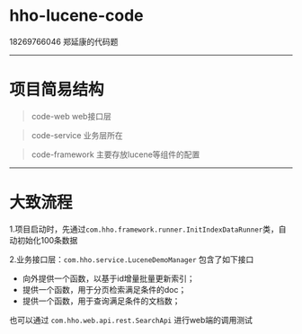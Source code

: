 # hho-lucene-code

18269766046 郑延康的代码题

---

# 项目简易结构

> code-web        web接口层

> code-service 业务层所在

> code-framework 主要存放lucene等组件的配置
---

# 大致流程

1.项目启动时，先通过``com.hho.framework.runner.InitIndexDataRunner``类，自动初始化100条数据

2.业务接口层：``com.hho.service.LuceneDemoManager`` 包含了如下接口

- 向外提供一个函数，以基于id增量批量更新索引；
- 提供一个函数，用于分页检索满足条件的doc；
- 提供一个函数，用于查询满足条件的文档数；

也可以通过 ``com.hho.web.api.rest.SearchApi`` 进行web端的调用测试

